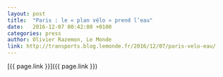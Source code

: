 ```yaml
---
layout: post
title:  "Paris : le « plan vélo » prend l’eau"
date:   2016-12-07 00:42:00 +0100
categories: press
author: Olivier Razemon, Le Monde
link: http://transports.blog.lemonde.fr/2016/12/07/paris-velo-eau/
---
```


[{{ page.link }}]({{ page.link }})
